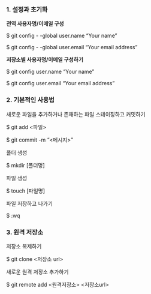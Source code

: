 ### 1. 설정과 초기화

**전역 사용자명/이메일 구성**

$ git config - -global user.name “Your name”

$ git config - -global user.email “Your email address”



**저장소별 사용자명/이메일 구성하기**

$ git config user.name “Your name”

$ git config user.email “Your email address”




### 2. 기본적인 사용법

새로운 파일을 추가하거나 존재하는 파일 스테이징하고 커밋하기

$ git add <파일>

$ git commit -m “<메시지>”

폴더 생성

$ mkdir [폴더명]

파일 생성

$ touch [파일명]

파일 저장하고 나가기

$ :wq



### 3. 원격 저장소

저장소 복제하기

$ git clone <저장소 url>

새로운 원격 저장소 추가하기

$ git remote add <원격저장소> <저장소url>
